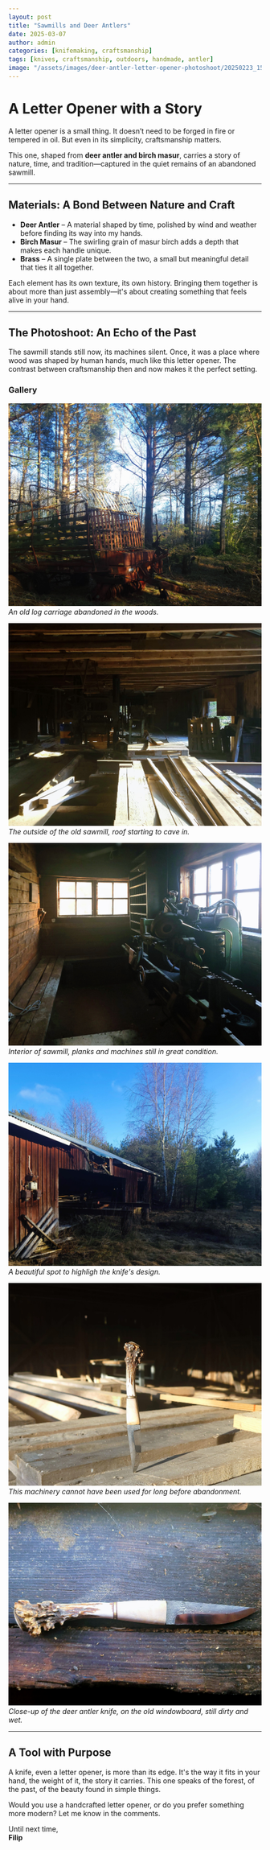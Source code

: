 ```yaml
---
layout: post
title: "Sawmills and Deer Antlers"
date: 2025-03-07
author: admin
categories: [knifemaking, craftsmanship]
tags: [knives, craftsmanship, outdoors, handmade, antler]
image: "/assets/images/deer-antler-letter-opener-photoshoot/20250223_151616.jpg" 
---
```


# **A Letter Opener with a Story**  

A letter opener is a small thing. It doesn’t need to be forged in fire or tempered in oil. But even in its simplicity, craftsmanship matters.  

This one, shaped from **deer antler and birch masur**, carries a story of nature, time, and tradition—captured in the quiet remains of an abandoned sawmill.  

---

## **Materials: A Bond Between Nature and Craft**  

- **Deer Antler** – A material shaped by time, polished by wind and weather before finding its way into my hands.  
- **Birch Masur** – The swirling grain of masur birch adds a depth that makes each handle unique.  
- **Brass** – A single plate between the two, a small but meaningful detail that ties it all together.  

Each element has its own texture, its own history. Bringing them together is about more than just assembly—it's about creating something that feels alive in your hand.  

---

## **The Photoshoot: An Echo of the Past**  

The sawmill stands still now, its machines silent. Once, it was a place where wood was shaped by human hands, much like this letter opener. The contrast between craftsmanship then and now makes it the perfect setting.  

### **Gallery**  

![](assets/images/deer-antler-letter-opener-photoshoot/20250223_150422.jpg)
*An old log carriage abandoned in the woods.*

![](assets/images/deer-antler-letter-opener-photoshoot/20250223_150952.jpg)
*The outside of the old sawmill, roof starting to cave in.*

![](assets/images/deer-antler-letter-opener-photoshoot/20250223_151918.jpg)
*Interior of sawmill, planks and machines still in great condition.*

![](assets/images/deer-antler-letter-opener-photoshoot/20250223_150903.jpg)
*A beautiful spot to highligh the knife's design.*

![](assets/images/deer-antler-letter-opener-photoshoot/20250223_151616.jpg)
*This machinery cannot have been used for long before abandonment.*

![](assets/images/deer-antler-letter-opener-photoshoot/20250223_152053.jpg)
*Close-up of the deer antler knife, on the old windowboard, still dirty and wet.*


---

## **A Tool with Purpose**  

A knife, even a letter opener, is more than its edge. It's the way it fits in your hand, the weight of it, the story it carries. This one speaks of the forest, of the past, of the beauty found in simple things.  

Would you use a handcrafted letter opener, or do you prefer something more modern? Let me know in the comments.  

Until next time,  
**Filip**  
